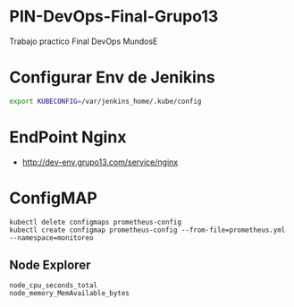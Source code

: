 # PIN-DevOps-Final-Grupo13
Trabajo practico Final DevOps MundosE

# Configurar Env de Jenikins
```sh
export KUBECONFIG=/var/jenkins_home/.kube/config
```
# EndPoint Nginx
- http://dev-env.grupo13.com/service/nginx

# ConfigMAP
```
kubectl delete configmaps prometheus-config
kubectl create configmap prometheus-config --from-file=prometheus.yml --namespace=monitoreo
```

## Node Explorer
```
node_cpu_seconds_total
node_memory_MemAvailable_bytes
```